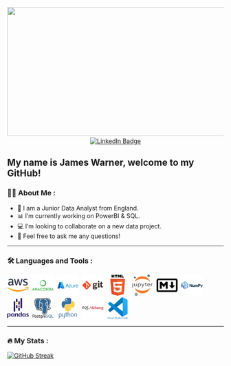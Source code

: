 <div id="header" align="center">
  <img src="https://media.giphy.com/media/qgQUggAC3Pfv687qPC/giphy.gif" width="600" height="300"/>
</div>

<div id="badges" align="center">
    <a href="https://www.linkedin.com/in/jamesjwarner02/">
        <img src="https://img.shields.io/badge/LinkedIn-blue?style=for-the-badge&logo=linkedin&logoColor=white" alt="LinkedIn Badge" width="150" height="30"/>
    </a>
</div>

## My name is James Warner, welcome to my GitHub!

### :man_technologist: About Me :
- :england: I am a Junior Data Analyst from England. 
- :bar_chart: I’m currently working on PowerBI & SQL.
- :computer: I’m looking to collaborate on a new data project.
- 💬 Feel free to ask me any questions!

---

### :hammer_and_wrench: Languages and Tools :
<div>
    <img src="https://github.com/devicons/devicon/blob/master/icons/amazonwebservices/amazonwebservices-original-wordmark.svg" title="AWS" alt="AWS" width="50" height="50"/>&nbsp;
    <img src="https://github.com/devicons/devicon/blob/master/icons/anaconda/anaconda-original-wordmark.svg" title="Anaconda" alt="Anaconda" width="50" height="50"/>&nbsp;
    <img src="https://github.com/devicons/devicon/blob/master/icons/azure/azure-original-wordmark.svg" title="Azure" alt="Azure" width="50" height="50"/>&nbsp;
    <img src="https://github.com/devicons/devicon/blob/master/icons/git/git-original-wordmark.svg" title="Git" alt="Git" width="50" height="50"/>&nbsp;
    <img src="https://github.com/devicons/devicon/blob/master/icons/html5/html5-original-wordmark.svg" title="HTML" alt="HTML" width="50" height="50"/>&nbsp;
    <img src="https://github.com/devicons/devicon/blob/master/icons/jupyter/jupyter-original-wordmark.svg" title="Jupyter" alt="Jupyter" width="50" height="50"/>&nbsp;
    <img src="https://github.com/devicons/devicon/blob/master/icons/markdown/markdown-original.svg" title="Markdown" alt="Markdown" width="50" height="50"/>&nbsp;
    <img src="https://github.com/devicons/devicon/blob/master/icons/numpy/numpy-original-wordmark.svg" title="NumPy" alt="NumPy" width="50" height="50"/>&nbsp;
    <img src="https://github.com/devicons/devicon/blob/master/icons/pandas/pandas-original-wordmark.svg" title="Pandas" alt="Pandas" width="50" height="50"/>&nbsp;
    <img src="https://github.com/devicons/devicon/blob/master/icons/postgresql/postgresql-original-wordmark.svg" title="Postgresql" alt="Postgresql" width="50" height="50"/>&nbsp;
    <img src="https://github.com/devicons/devicon/blob/master/icons/python/python-original-wordmark.svg" title="Python" alt="Python" 
    width="50" height="50"/>&nbsp;
    <img src="https://github.com/devicons/devicon/blob/master/icons/sqlalchemy/sqlalchemy-original-wordmark.svg" title="SqlAlchemy" alt="SqlAlchemy" width="50" height="50"/>&nbsp;
    <img src="https://github.com/devicons/devicon/blob/master/icons/vscode/vscode-original-wordmark.svg" title="Vscode" alt="Vscode" width="50" height="50"/>
</div>

---

### :fire: My Stats :
[![GitHub Streak](http://github-readme-streak-stats.herokuapp.com?user=JamesJWarner&theme=transparent&date_format=j%20M%5B%20Y%5D)](https://git.io/streak-stats)